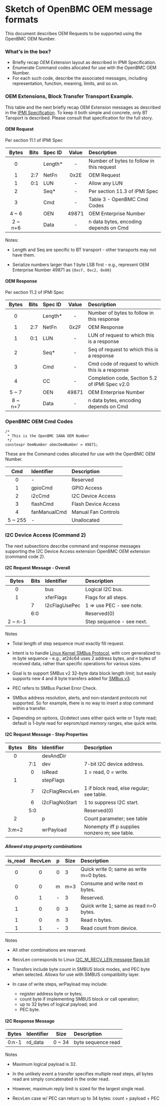 # Sketch of OpenBMC OEM message formats

This document describes OEM Requests to be supported using the OpenBMC OEM
Number.

### What's in the box?

- Briefly recap OEM Extension layout as described in IPMI Specification.
- Enumerate Command codes allocated for use with the OpenBMC OEM Number.
- For each such code, describe the associated messages, including
  representation, function, meaning, limits, and so on.

### OEM Extensions, Block Transfer Transport Example.

This table and the next briefly recap OEM Extension messages as described in the
[IPMI Specification](http://www.intel.com/content/www/us/en/servers/ipmi/ipmi-second-gen-interface-spec-v2-rev1-1.html).
To keep it both simple and concrete, only BT Tansport is described. Please
consult that specification for the full story.

#### OEM Request

Per section 11.1 of IPMI Spec

|  Bytes  | Bits | Spec ID  | Value | Description                               |
| :-----: | ---: | :------- | :---: | :---------------------------------------- |
|    0    |      | Length\* |   -   | Number of bytes to follow in this request |
|    1    |  2:7 | NetFn    | 0x2E  | OEM Request                               |
|    1    |  0:1 | LUN      |   -   | Allow any LUN                             |
|    2    |      | Seq\*    |   -   | Per section 11.3 of IPMI Spec             |
|    3    |      | Cmd      |   -   | Table 3 - OpenBMC Cmd Codes               |
|  4 ~ 6  |      | OEN      | 49871 | OEM Enterprise Number                     |
| 2 ~ n+6 |      | Data     |   -   | n data bytes, encoding depends on Cmd     |

Notes:

- Length and Seq are specific to BT transport - other transports may not have
  them.

- Serialize numbers larger than 1 byte LSB first - e.g., represent OEM
  Enterprise Number 49871 as `{0xcf, 0xc2, 0x00}`

#### OEM Response

Per section 11.2 of IPMI Spec

|  Bytes  | Bits | Spec ID  | Value | Description                                     |
| :-----: | ---: | :------- | :---: | :---------------------------------------------- |
|    0    |      | Length\* |   -   | Number of bytes to follow in this response      |
|    1    |  2:7 | NetFn    | 0x2F  | OEM Response                                    |
|    1    |  0:1 | LUN      |   -   | LUN of request to which this is a response      |
|    2    |      | Seq\*    |   -   | Seq of request to which this is a response      |
|    3    |      | Cmd      |   -   | Cmd code of request to which this is a response |
|    4    |      | CC       |   -   | Completion code, Section 5.2 of IPMI Spec v2.0  |
|  5 ~ 7  |      | OEN      | 49871 | OEM Enterprise Number                           |
| 8 ~ n+7 |      | Data     |   -   | n data bytes, encoding depends on Cmd           |

### OpenBMC OEM Cmd Codes

```
/*
 * This is the OpenBMC IANA OEM Number
 */
constexpr OemNumber obmcOemNumber = 49871;
```

These are the Command codes allocated for use with the OpenBMC OEM Number.

|   Cmd   | Identifier   | Description         |
| :-----: | :----------- | :------------------ |
|    0    | -            | Reserved            |
|    1    | gpioCmd      | GPIO Access         |
|    2    | i2cCmd       | I2C Device Access   |
|    3    | flashCmd     | Flash Device Access |
|    4    | fanManualCmd | Manual Fan Controls |
| 5 ~ 255 | -            | Unallocated         |

### I2C Device Access (Command 2)

The next subsections describe command and response messages supporting the I2C
Device Access extension OpenBMC OEM extension (command code 2).

#### I2C Request Message - Overall

|  Bytes  | Bits | Identifier    | Description               |
| :-----: | :--- | :------------ | :------------------------ |
|    0    |      | bus           | Logical I2C bus.          |
|    1    |      | xferFlags     | Flags for all steps.      |
|         | 7    | I2cFlagUsePec | 1 => use PEC - see note.  |
|         | 6:0  |               | Reserved(0)               |
| 2 ~ n-1 |      |               | Step sequence - see next. |

Notes

- Total length of step sequence must exactly fill request.

- Intent is to handle
  [Linux Kernel SMBus Protocol](https://www.kernel.org/doc/Documentation/i2c/smbus-protocol),
  with com generalized to m byte sequence - e.g., at24c64 uses 2 address bytes,
  and n bytes of received data, rather than specific operations for various
  sizes.

- Goal is to support SMBus v2 32-byte data block length limit; but easily
  supports new 4 and 8 byte transfers added for
  [SMBus v3](http://smbus.org/specs/SMBus_3_0_20141220.pdf).

- PEC refers to SMBus Packet Error Check.

- SMBus address resolution, alerts, and non-standard protocols not supported. So
  for example, there is no way to insert a stop command within a transfer.

- Depending on options, i2cdetect uses either quick write or 1 byte read;
  default is 1-byte read for eeprom/spd memory ranges, else quick write.

#### I2C Request Message - Step Properties

| Bytes | Bits | Identifier     | Description                                   |
| :---: | :--: | :------------- | :-------------------------------------------- |
|   0   |      | devAndDir      |
|       | 7:1  | dev            | 7-bit I2C device address.                     |
|       |  0   | isRead         | 1 = read, 0 = write.                          |
|   1   |      | stepFlags      |
|       |  7   | i2cFlagRecvLen | 1 if block read, else regular; see table.     |
|       |  6   | i2cFlagNoStart | 1 to suppress I2C start.                      |
|       | 5:0  |                | Reserved(0)                                   |
|   2   |      | p              | Count parameter; see table                    |
| 3:m+2 |      | wrPayload      | Nonempty iff p supplies nonzero m; see table. |

##### Allowed step property combinations

| is_read | RecvLen |  p  | Size | Description                             |
| :-----: | :-----: | :-: | :--- | :-------------------------------------- |
|    0    |    0    |  0  | 3    | Quick write 0; same as write m=0 bytes. |
|    0    |    0    |  m  | m+3  | Consume and write next m bytes.         |
|    0    |    1    |  -  | 3    | Reserved.                               |
|    1    |    0    |  0  | 3    | Quick write 1; same as read n=0 bytes.  |
|    1    |    0    |  n  | 3    | Read n bytes.                           |
|    1    |    1    |  -  | 3    | Read count from device.                 |

Notes

- All other combinations are reserved.

- RecvLen corresponds to Linux
  [I2C_M_RECV_LEN message flags bit](http://elixir.free-electrons.com/linux/v4.10.17/source/include/uapi/linux/i2c.h#L78)

- Transfers include byte count in SMBUS block modes, and PEC byte when selected.
  Allows for use with SMBUS compatibility layer.

- In case of write steps, wrPayload may include:
  - register address byte or bytes;
  - count byte if implementing SMBUS block or call operation;
  - up to 32 bytes of logical payload; and
  - PEC byte.

#### I2C Response Message

| Bytes | Identifier |  Size  | Description        |
| :---: | :--------- | :----: | :----------------- |
| 0:n-1 | rd_data    | 0 ~ 34 | byte sequence read |

Notes

- Maximum logical payload is 32.

- In the unlikely event a transfer specifies multiple read steps, all bytes read
  are simply concatenated in the order read.

- However, maximum reply limit is sized for the largest single read.

- RecvLen case w/ PEC can return up to 34 bytes: count + payload + PEC
